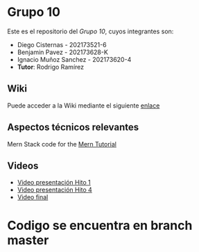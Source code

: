 # Grupo 10
Este es el repositorio del *Grupo 10*, cuyos integrantes son:
* Diego Cisternas - 202173521-6
* Benjamin Pavez - 202173628-K
* Ignacio Muñoz Sanchez - 202173620-4
* **Tutor**: Rodrigo Ramírez

## Wiki
Puede acceder a la Wiki mediante el siguiente [enlace](https://github.com/Zurickata/INF236-2023-2-GRUPO-10/wiki)

## Aspectos técnicos relevantes
Mern Stack code for the [Mern Tutorial](https://www.mongodb.com/languages/mern-stack-tutorial)

## Videos
* [Video presentación Hito 1](https://youtu.be/CUvjCkt1K8s)
* [Video presentación Hito 4](https://youtu.be/cvHO4355uLU)
* [Video final]()

# Codigo se encuentra en branch master
